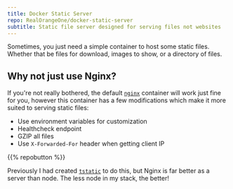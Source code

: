 ```yaml
---
title: Docker Static Server
repo: RealOrangeOne/docker-static-server
subtitle: Static file server designed for serving files not websites
---
```


Sometimes, you just need a simple container to host some static files. Whether that be files for download, images to show, or a directory of files.

## Why not just use Nginx?

If you're not really bothered, the default [`nginx`](https://hub.docker.com/_/nginx) container will work just fine for you, however this container has a few modifications which make it more suited to serving static files:

- Use environment variables for customization
- Healthcheck endpoint
- GZIP all files
- Use `X-Forwarded-For` header when getting client IP

{{% repobutton %}}

Previously I had created [`tstatic`](https://github.com/RealOrangeOne/tstatic) to do this, but Nginx is far better as a server than node. The less node in my stack, the better!
